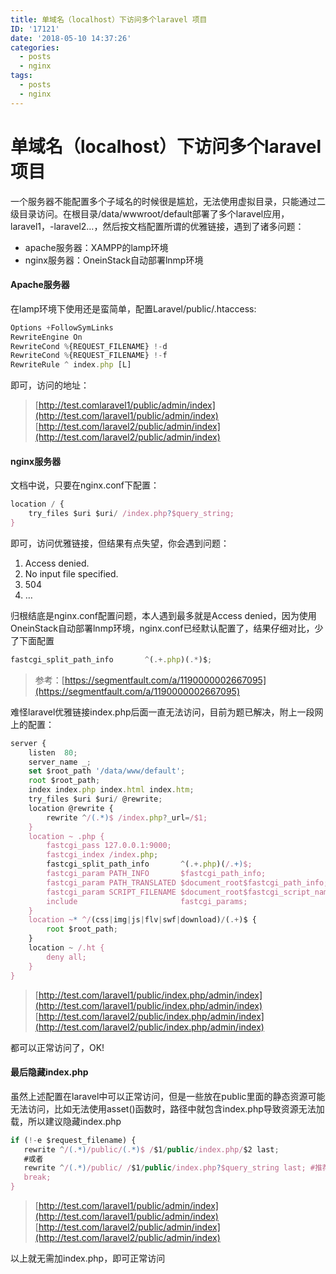 ```yaml
---
title: 单域名（localhost）下访问多个laravel 项目
ID: '17121'
date: '2018-05-10 14:37:26'
categories:
  - posts
  - nginx
tags:
  - posts
  - nginx
---
```


# 单域名（localhost）下访问多个laravel 项目

一个服务器不能配置多个子域名的时候很是尴尬，无法使用虚拟目录，只能通过二级目录访问。在根目录/data/wwwroot/default部署了多个laravel应用，laravel1，-laravel2…，然后按文档配置所谓的优雅链接，遇到了诸多问题：

- apache服务器：XAMPP的lamp环境
- nginx服务器：OneinStack自动部署lnmp环境

#### Apache服务器

在lamp环境下使用还是蛮简单，配置Laravel/public/.htaccess:

``` js 
Options +FollowSymLinks
RewriteEngine On
RewriteCond %{REQUEST_FILENAME} !-d
RewriteCond %{REQUEST_FILENAME} !-f
RewriteRule ^ index.php [L]
```

即可，访问的地址：

> [http://test.comlaravel1/public/admin/index](http://test.com/laravel1/public/admin/index)  
> [http://test.com/laravel2/public/admin/index](http://test.com/laravel2/public/admin/index)

#### nginx服务器

文档中说，只要在nginx.conf下配置：

``` js 
location / {
    try_files $uri $uri/ /index.php?$query_string;
}
```

即可，访问优雅链接，但结果有点失望，你会遇到问题：

1. Access denied.
2. No input file specified.
3. 504
4. …

归根结底是nginx.conf配置问题，本人遇到最多就是Access denied，因为使用OneinStack自动部署lnmp环境，nginx.conf已经默认配置了，结果仔细对比，少了下面配置

``` js 
fastcgi_split_path_info       ^(.+.php)(.*)$;
```

> 参考：[https://segmentfault.com/a/1190000002667095](https://segmentfault.com/a/1190000002667095)

难怪laravel优雅链接index.php后面一直无法访问，目前为题已解决，附上一段网上的配置：

``` js 
server {
    listen  80;
    server_name _;
    set $root_path '/data/www/default';
    root $root_path;
    index index.php index.html index.htm;
    try_files $uri $uri/ @rewrite;
    location @rewrite {
        rewrite ^/(.*)$ /index.php?_url=/$1;
    }
    location ~ .php {
        fastcgi_pass 127.0.0.1:9000;
        fastcgi_index /index.php;
        fastcgi_split_path_info       ^(.+.php)(/.+)$;
        fastcgi_param PATH_INFO       $fastcgi_path_info;
        fastcgi_param PATH_TRANSLATED $document_root$fastcgi_path_info;
        fastcgi_param SCRIPT_FILENAME $document_root$fastcgi_script_name;
        include                       fastcgi_params;
    }
    location ~* ^/(css|img|js|flv|swf|download)/(.+)$ {
        root $root_path;
    }
    location ~ /.ht {
        deny all;
    }
}
```

> [http://test.com/laravel1/public/index.php/admin/index](http://test.com/laravel1/public/index.php/admin/index)  
> [http://test.com/laravel2/public/index.php/admin/index](http://test.com/laravel2/public/index.php/admin/index)

都可以正常访问了，OK!

#### 最后隐藏index.php

虽然上述配置在laravel中可以正常访问，但是一些放在public里面的静态资源可能无法访问，比如无法使用asset()函数时，路径中就包含index.php导致资源无法加载，所以建议隐藏index.php

``` js 
if (!-e $request_filename) {
   rewrite ^/(.*)/public/(.*)$ /$1/public/index.php/$2 last;
   #或者
   rewrite ^/(.*)/public/ /$1/public/index.php?$query_string last; #推荐
   break;
}
```

> [http://test.com/laravel1/public/admin/index](http://test.com/laravel1/public/admin/index)  
> [http://test.com/laravel2/public/admin/index](http://test.com/laravel2/public/admin/index)

以上就无需加index.php，即可正常访问
 
